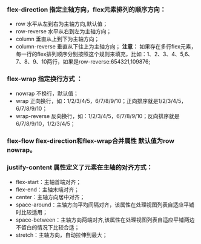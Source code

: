 ### flex-direction 指定主轴方向，flex元素排列的顺序方向： 
- row 水平从左到右为主轴方向,默认值；
- row-reverse 水平从右到左为主轴方向；
- column 垂直从上到下为主轴方向；
- column-reverse 垂直从下往上为主轴方向；
**注意：**
如果存在多行flex元素，每一行的flex排列顺序分别按照这个规则来填充，比如：1、2、3、4、5,6、7、8、9、10两行，如果是row-reverse:654321,109876;

### flex-wrap 指定换行方式 ：
- nowrap 不换行，默认值；
- wrap 正向换行，如：1/2/3/4/5，6/7/8/9/10；正向排序就是1/2/3/4/5，6/7/8/9/10；
- wrap-reverse 反向换行，如：1/2/3/4/5，6/7/8/9/10；反向排序就是6/7/8/9/10，1/2/3/4/5；

### flex-flow flex-direction和flex-wrap合并属性 默认值为row nowrap。

### justify-content 属性定义了元素在主轴的对齐方式：

- flex-start：主轴首端对齐；
- flex-end：主轴末端对齐；
- center：主轴方向居中对齐；
- space-around：主轴方向平均间隔对齐，该属性在处理视图列表自适应平铺时比较适用；
- space-between：主轴方向两端对齐,该属性在处理视图列表自适应平铺两边不留白的情况下比较合适；
- stretch：主轴方向，自动拉伸到最大；